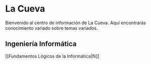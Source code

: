 # La Cueva

Bienvenido al centro de información de La Cueva. Aquí encontrarás conocimiento variado sobre temas variados.

## Ingeniería Informática

[[Fundamentos Lógicos de la Informática|fli]]